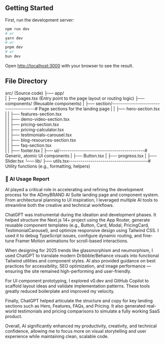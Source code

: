 ## Getting Started

First, run the development server:

```bash
npm run dev
# or
yarn dev
# or
pnpm dev
# or
bun dev
```

Open [http://localhost:3000](http://localhost:3000) with your browser to see the result.

## File Directory


src/ (Source code)
 ├── app/                       
 |    ├── pages.tsx (Entry point to the page layout or routing logic)
 ├── components/ (Reusable components)
 |       ├── section/---------------------------------------# Page sections for the landing page
 |       |     ├── hero-section.tsx         
 |       |     ├── features-section.tsx          
 |       |     ├── demo-video-section.tsx           
 |       |     ├── pricing-section.tsx         
 |       |     ├── pricing-calculator.tsx             
 |       |     ├── testimonials-carousel.tsx           
 |       |     ├── blog-resources-section.tsx           
 |       |     ├── faq-section.tsx             
 |       |     ├── footer.tsx 
 |       ├── ui/-------------------------------------------# Generic, atomic UI components
 |            ├── Button.tsx 
 |            ├── progress.tsx 
 |            ├── Slider.tsx 
 └── lib/
      ├── utils.tsx----------------------------------------# Utility functions (e.g., formatting, helpers)              





### 🤖 AI Usage Report


AI played a critical role in accelerating and refining the development process for the ADmyBRAND AI Suite landing page and component system. From architectural planning to UI inspiration, I leveraged multiple AI tools to streamline both the creative and technical workflows.

ChatGPT was instrumental during the ideation and development phases. It helped structure the Next.js 14+ project using the App Router, generate reusable component templates (e.g., Button, Card, Modal, PricingCard, TestimonialCarousel), and optimize responsive design using Tailwind CSS. I used it to debug TypeScript issues, configure dynamic routing, and fine-tune Framer Motion animations for scroll-based interactions.

When designing for 2025 trends like glassmorphism and neumorphism, I used ChatGPT to translate modern Dribbble/Behance visuals into functional Tailwind utilities and component styles. AI also provided guidance on best practices for accessibility, SEO optimization, and image performance — ensuring the site remained high-performing and user-friendly.

For UI component prototyping, I explored v0.dev and GitHub Copilot to scaffold layout ideas and validate implementation patterns. These tools greatly reduced boilerplate and improved my velocity.

Finally, ChatGPT helped articulate the structure and copy for key landing sections such as Hero, Features, FAQs, and Pricing. It also generated real-world testimonials and pricing comparisons to simulate a fully working SaaS product.

Overall, AI significantly enhanced my productivity, creativity, and technical confidence, allowing me to focus more on visual storytelling and user experience while maintaining clean, scalable code.

